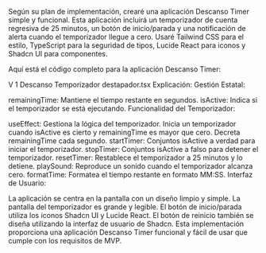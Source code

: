 Según su plan de implementación, crearé una aplicación Descanso Timer simple y funcional. Esta aplicación incluirá un temporizador de cuenta regresiva de 25 minutos, un botón de inicio/parada y una notificación de alerta cuando el temporizador llegue a cero. Usaré Tailwind CSS para el estilo, TypeScript para la seguridad de tipos, Lucide React para iconos y Shadcn UI para componentes.

Aquí está el código completo para la aplicación Descanso Timer:


V
1
Descanso Temporizador
destapador.tsx
Explicación:
Gestión Estatal:

remainingTime: Mantiene el tiempo restante en segundos.
isActive: Indica si el temporizador se está ejecutando.
Funcionalidad del Temporizador:

useEffect: Gestiona la lógica del temporizador. Inicia un temporizador cuando isActive es cierto y remainingTime es mayor que cero. Decreta remainingTime cada segundo.
startTimer: Conjuntos isActive a verdad para iniciar el temporizador.
stopTimer: Conjuntos isActive a falso para detener el temporizador.
resetTimer: Restablece el temporizador a 25 minutos y lo detiene.
playSound: Reproduce un sonido cuando el temporizador alcanza cero.
formatTime: Formatea el tiempo restante en formato MM:SS.
Interfaz de Usuario:

La aplicación se centra en la pantalla con un diseño limpio y simple.
La pantalla del temporizador es grande y legible.
El botón de inicio/parada utiliza los iconos Shadcn UI y Lucide React.
El botón de reinicio también se diseña utilizando la interfaz de usuario de Shadcn.
Esta implementación proporciona una aplicación Descanso Timer funcional y fácil de usar que cumple con los requisitos de MVP.
